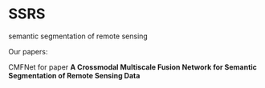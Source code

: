 # SSRS
semantic segmentation of remote sensing

Our papers:

CMFNet for paper **A Crossmodal Multiscale Fusion Network for Semantic Segmentation of Remote Sensing Data**
